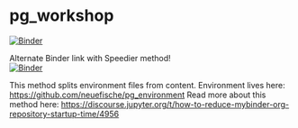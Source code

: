 # pg_workshop

[![Binder](https://mybinder.org/badge_logo.svg)](https://mybinder.org/v2/gh/neuefische/pg_workshop/main)

Alternate Binder link with Speedier method!  
[![Binder](https://mybinder.org/badge_logo.svg)](https://mybinder.org/v2/gh/neuefische/pg_environment/main?urlpath=git-pull%3Frepo%3Dhttps%253A%252F%252Fgithub.com%252Fneuefische%252Fpg_workshop%26urlpath%3Dtree%252Fpg_workshop%252F2_Intro_to_Jupyter_Notebook.ipynb%26branch%3Dmain)


This method splits environment files from content. Environment lives here: https://github.com/neuefische/pg_environment
Read more about this method here: https://discourse.jupyter.org/t/how-to-reduce-mybinder-org-repository-startup-time/4956
